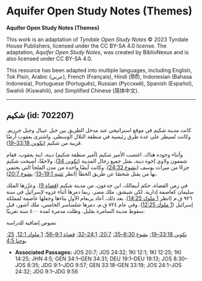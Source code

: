 # Aquifer Open Study Notes (Themes)

**Aquifer Open Study Notes (Themes)**

This work is an adaptation of *Tyndale Open Study Notes* © 2023 Tyndale House Publishers, licensed under the CC BY\-SA 4\.0 license. The adaptation, *Aquifer Open Study Notes*, was created by BiblioNexus and is also licensed under CC BY\-SA 4\.0\.

This resource has been adapted into multiple languages, including English, Tok Pisin, Arabic (عربي), French (Français), Hindi (हिंदी), Indonesian (Bahasa Indonesia), Portuguese (Português), Russian (Русский), Spanish (Español), Swahili (Kiswahili), and Simplified Chinese (简体中文).



--------------------------------

## شكيم (id: 702207)

كانت مدينة شكيم في موقع استراتيجي عند مدخل الطريق بين جبل عيبال وجبل جرزيم. وكانت تُسيطر على عدة طرق رئيسية في منطقة التلال الوسطى. واشترى يعقوب أرضًا قريبة من شكيم ([تكوين 33:18–19](https://ref.ly/Gen33:18-Gen33:19)).

وأثناء وجوده هناك، اغتصب الأمير شكيم (أمير منطقة شكيم) دينة، ابنة يعقوب. فقام شمعون ولاوي إخوة دينة، بقتل جميع رجال المدينة ([تكوين 34](https://ref.ly/Gen34:1-Gen34:31)). ولاحقًا، أصبحت شكيم جزءًا من ميراث يوسف ([يشوع 24:32](https://ref.ly/Josh24:32)). وكانت أيضًا واحدة من مدن الملجأ التي يحتمي بها من يقتل شخصًا عن طريق الخطأ (انظر [تثنية 19:1–13](https://ref.ly/Deut19:1-Deut19:13)؛ [يشوع 20:7](https://ref.ly/Josh20:7)).

في زمن القضاة، حكم أبيمالك، ابن جدعون، من مدينة شكيم ([قضاة 9](https://ref.ly/Judg9:1-Judg9:57)). وعزّزها الملك سليمان كعاصمة إدارية. لكن شيشق، ملك مصر، ربما دمرها أثناء غزوه لإسرائيل في سنة ٩٢٦ ق.م (انظر [1 ملوك 14:25](https://ref.ly/1Kgs14:25)). بعد ذلك، أعاد يربعام الأول بناءها وجعلها عاصمة لمملكة إسرائيل ([1 ملوك 12:25](https://ref.ly/1Kgs12:25)). وفي عام ٧٢٤ ق.م، دمرها شلمنأسر الخامس، ملك آشور، قبل سقوط مدينة السامرة بقليل. وظلت مدمرة لمدة ٤٠٠ سنة تقريبًا.

نصوص إضافية للدراسة

[تكوين 33:18–19](https://ref.ly/Gen33:18-Gen33:19); [يشوع 8:30–35](https://ref.ly/Josh8:30-Josh8:35); [20:7](https://ref.ly/Josh20:7); [24:1–32](https://ref.ly/Josh24:1-Josh24:32); [قضاة 9:1–56](https://ref.ly/Judg9:1-Judg9:56); [1 ملوك 12:1](https://ref.ly/1Kgs12:1), [25](https://ref.ly/1Kgs12:25); [يوحنا 4:5](https://ref.ly/John4:5)

* **Associated Passages:** JOS 20:7; JOS 24:32; 1KI 12:1; 1KI 12:25; 1KI 14:25; JHN 4:5; GEN 34:1–GEN 34:31; DEU 19:1–DEU 19:13; JOS 8:30–JOS 8:35; JDG 9:1–JDG 9:57; GEN 33:18–GEN 33:19; JOS 24:1–JOS 24:32; JDG 9:1–JDG 9:56

